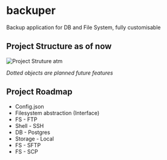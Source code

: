 # backuper
Backup application for DB and File System, fully customisable

## Project Structure as of now
![Project Struture atm](https://raw.githubusercontent.com/w16/backuper/master/project-structure.jpg)

*Dotted objects are planned future features*

## Project Roadmap

* Config.json
* Filesystem abstraction (Interface)
* FS - FTP
* Shell - SSH
* DB - Postgres
* Storage - Local
* FS - SFTP
* FS - SCP
